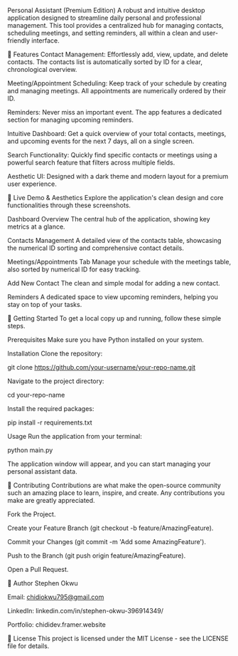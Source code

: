 Personal Assistant (Premium Edition)
A robust and intuitive desktop application designed to streamline daily personal and professional management. This tool provides a centralized hub for managing contacts, scheduling meetings, and setting reminders, all within a clean and user-friendly interface.

🌟 Features
Contact Management: Effortlessly add, view, update, and delete contacts. The contacts list is automatically sorted by ID for a clear, chronological overview.

Meeting/Appointment Scheduling: Keep track of your schedule by creating and managing meetings. All appointments are numerically ordered by their ID.

Reminders: Never miss an important event. The app features a dedicated section for managing upcoming reminders.

Intuitive Dashboard: Get a quick overview of your total contacts, meetings, and upcoming events for the next 7 days, all on a single screen.

Search Functionality: Quickly find specific contacts or meetings using a powerful search feature that filters across multiple fields.

Aesthetic UI: Designed with a dark theme and modern layout for a premium user experience.

📸 Live Demo & Aesthetics
Explore the application's clean design and core functionalities through these screenshots.

Dashboard Overview
The central hub of the application, showing key metrics at a glance.

Contacts Management
A detailed view of the contacts table, showcasing the numerical ID sorting and comprehensive contact details.

Meetings/Appointments Tab
Manage your schedule with the meetings table, also sorted by numerical ID for easy tracking.

Add New Contact
The clean and simple modal for adding a new contact.

Reminders
A dedicated space to view upcoming reminders, helping you stay on top of your tasks.

🚀 Getting Started
To get a local copy up and running, follow these simple steps.

Prerequisites
Make sure you have Python installed on your system.

Installation
Clone the repository:

git clone https://github.com/your-username/your-repo-name.git

Navigate to the project directory:

cd your-repo-name

Install the required packages:

pip install -r requirements.txt

Usage
Run the application from your terminal:

python main.py

The application window will appear, and you can start managing your personal assistant data.

🤝 Contributing
Contributions are what make the open-source community such an amazing place to learn, inspire, and create. Any contributions you make are greatly appreciated.

Fork the Project.

Create your Feature Branch (git checkout -b feature/AmazingFeature).

Commit your Changes (git commit -m 'Add some AmazingFeature').

Push to the Branch (git push origin feature/AmazingFeature).

Open a Pull Request.

👤 Author
Stephen Okwu

Email: chidiokwu795@gmail.com

LinkedIn: linkedin.com/in/stephen-okwu-396914349/

Portfolio: chididev.framer.website

📄 License
This project is licensed under the MIT License - see the LICENSE file for details.